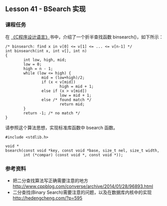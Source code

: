 
## Lesson 41 - BSearch 实现

### 课程任务
在 [《C程序设计语言》](https://www.dropbox.com/s/qer3va6rtq8o1dj/C%E7%A8%8B%E5%BA%8F%E8%AE%BE%E8%AE%A1%E8%AF%AD%E8%A8%80%EF%BC%88%E7%AC%AC2%E7%89%88%C2%B7%E6%96%B0%E7%89%88%EF%BC%89.pdf)书中，介绍了一个折半查找函数 binsearch()，如下所示：

	/* binsearch: find x in v[0] <= v[1] <= ... <= v[n-1] */  
	int binsearch(int x, int v[], int n)
	{
	        int low, high, mid;
	        low = 0;
	        high = n - 1;
	        while (low <= high) {
	                mid = (low+high)/2; 
	                if (x < v[mid])
	                        high = mid + 1; 
	                else if (x > v[mid])
	                        low = mid + 1;
	                else /* found match */
	                        return mid;
	        }   
	        return -1; /* no match */  
	}

请参照这个算法思想，实现标准库函数中 bsearch 函数。

	#include <stdlib.h>

	void *
	bsearch(const void *key, const void *base, size_t nel, size_t width,
			int (*compar) (const void *, const void *));

### 参考资料
* 把二分查找算法写正确需要注意的地方 <http://www.cppblog.com/converse/archive/2014/01/28/96893.html>
* 二分查找(Binary Search)需要注意的问题，以及在数据库内核中的实现 <http://hedengcheng.com/?p=595>